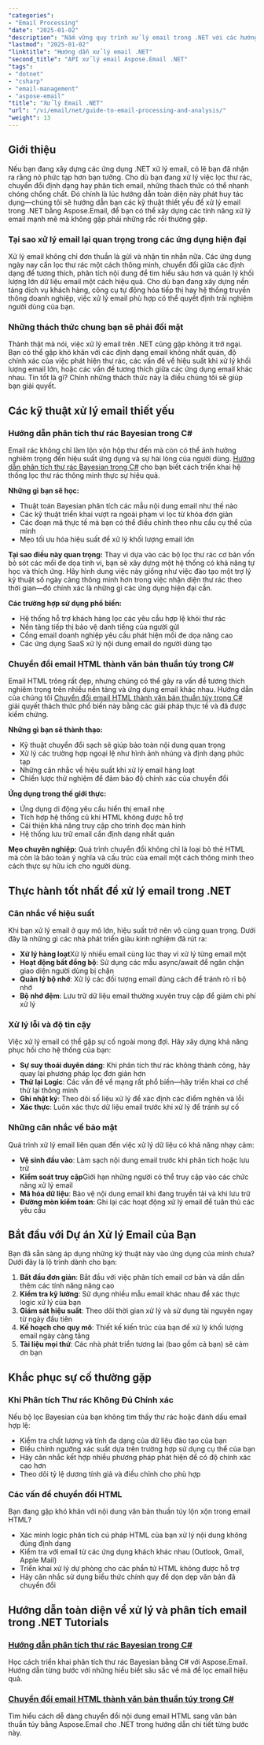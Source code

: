 ```yaml
---
"categories":
- "Email Processing"
"date": "2025-01-02"
"description": "Nắm vững quy trình xử lý email trong .NET với các hướng dẫn thực tế về phân tích thư rác, chuyển đổi HTML và quản lý email. Bao gồm các ví dụ mã thực tế."
"lastmod": "2025-01-02"
"linktitle": "Hướng dẫn xử lý email .NET"
"second_title": "API xử lý email Aspose.Email .NET"
"tags":
- "dotnet"
- "csharp"
- "email-management"
- "aspose-email"
"title": "Xử lý Email .NET"
"url": "/vi/email/net/guide-to-email-processing-and-analysis/"
"weight": 13
---
```


## Giới thiệu

Nếu bạn đang xây dựng các ứng dụng .NET xử lý email, có lẽ bạn đã nhận ra rằng nó phức tạp hơn bạn tưởng. Cho dù bạn đang xử lý việc lọc thư rác, chuyển đổi định dạng hay phân tích email, những thách thức có thể nhanh chóng chồng chất. Đó chính là lúc hướng dẫn toàn diện này phát huy tác dụng—chúng tôi sẽ hướng dẫn bạn các kỹ thuật thiết yếu để xử lý email trong .NET bằng Aspose.Email, để bạn có thể xây dựng các tính năng xử lý email mạnh mẽ mà không gặp phải những rắc rối thường gặp.

### Tại sao xử lý email lại quan trọng trong các ứng dụng hiện đại

Xử lý email không chỉ đơn thuần là gửi và nhận tin nhắn nữa. Các ứng dụng ngày nay cần lọc thư rác một cách thông minh, chuyển đổi giữa các định dạng để tương thích, phân tích nội dung để tìm hiểu sâu hơn và quản lý khối lượng lớn dữ liệu email một cách hiệu quả. Cho dù bạn đang xây dựng nền tảng dịch vụ khách hàng, công cụ tự động hóa tiếp thị hay hệ thống truyền thông doanh nghiệp, việc xử lý email phù hợp có thể quyết định trải nghiệm người dùng của bạn.

### Những thách thức chung bạn sẽ phải đối mặt

Thành thật mà nói, việc xử lý email trên .NET cũng gặp không ít trở ngại. Bạn có thể gặp khó khăn với các định dạng email không nhất quán, độ chính xác của việc phát hiện thư rác, các vấn đề về hiệu suất khi xử lý khối lượng email lớn, hoặc các vấn đề tương thích giữa các ứng dụng email khác nhau. Tin tốt là gì? Chính những thách thức này là điều chúng tôi sẽ giúp bạn giải quyết.

## Các kỹ thuật xử lý email thiết yếu

### Hướng dẫn phân tích thư rác Bayesian trong C#

Email rác không chỉ làm lộn xộn hộp thư đến mà còn có thể ảnh hưởng nghiêm trọng đến hiệu suất ứng dụng và sự hài lòng của người dùng. [Hướng dẫn phân tích thư rác Bayesian trong C#](./bayesian-spam-analysis-in-csharp/) cho bạn biết cách triển khai hệ thống lọc thư rác thông minh thực sự hiệu quả.

**Những gì bạn sẽ học:**
- Thuật toán Bayesian phân tích các mẫu nội dung email như thế nào
- Các kỹ thuật triển khai vượt ra ngoài phạm vi lọc từ khóa đơn giản  
- Các đoạn mã thực tế mà bạn có thể điều chỉnh theo nhu cầu cụ thể của mình
- Mẹo tối ưu hóa hiệu suất để xử lý khối lượng email lớn

**Tại sao điều này quan trọng:** Thay vì dựa vào các bộ lọc thư rác cơ bản vốn bỏ sót các mối đe dọa tinh vi, bạn sẽ xây dựng một hệ thống có khả năng tự học và thích ứng. Hãy hình dung việc này giống như việc đào tạo một trợ lý kỹ thuật số ngày càng thông minh hơn trong việc nhận diện thư rác theo thời gian—đó chính xác là những gì các ứng dụng hiện đại cần.

**Các trường hợp sử dụng phổ biến:**
- Hệ thống hỗ trợ khách hàng lọc các yêu cầu hợp lệ khỏi thư rác
- Nền tảng tiếp thị bảo vệ danh tiếng của người gửi
- Cổng email doanh nghiệp yêu cầu phát hiện mối đe dọa nâng cao
- Các ứng dụng SaaS xử lý nội dung email do người dùng tạo

### Chuyển đổi email HTML thành văn bản thuần túy trong C#

Email HTML trông rất đẹp, nhưng chúng có thể gây ra vấn đề tương thích nghiêm trọng trên nhiều nền tảng và ứng dụng email khác nhau. Hướng dẫn của chúng tôi [Chuyển đổi email HTML thành văn bản thuần túy trong C#](./convert-html-email-to-plain-text/) giải quyết thách thức phổ biến này bằng các giải pháp thực tế và đã được kiểm chứng.

**Những gì bạn sẽ thành thạo:**
- Kỹ thuật chuyển đổi sạch sẽ giúp bảo toàn nội dung quan trọng
- Xử lý các trường hợp ngoại lệ như hình ảnh nhúng và định dạng phức tạp
- Những cân nhắc về hiệu suất khi xử lý email hàng loạt
- Chiến lược thử nghiệm để đảm bảo độ chính xác của chuyển đổi

**Ứng dụng trong thế giới thực:**
- Ứng dụng di động yêu cầu hiển thị email nhẹ
- Tích hợp hệ thống cũ khi HTML không được hỗ trợ
- Cải thiện khả năng truy cập cho trình đọc màn hình
- Hệ thống lưu trữ email cần định dạng nhất quán

**Mẹo chuyên nghiệp:** Quá trình chuyển đổi không chỉ là loại bỏ thẻ HTML mà còn là bảo toàn ý nghĩa và cấu trúc của email một cách thông minh theo cách thực sự hữu ích cho người dùng.

## Thực hành tốt nhất để xử lý email trong .NET

### Cân nhắc về hiệu suất

Khi bạn xử lý email ở quy mô lớn, hiệu suất trở nên vô cùng quan trọng. Dưới đây là những gì các nhà phát triển giàu kinh nghiệm đã rút ra:

- **Xử lý hàng loạt**Xử lý nhiều email cùng lúc thay vì xử lý từng email một
- **Hoạt động bất đồng bộ**: Sử dụng các mẫu async/await để ngăn chặn giao diện người dùng bị chặn
- **Quản lý bộ nhớ**: Xử lý các đối tượng email đúng cách để tránh rò rỉ bộ nhớ
- **Bộ nhớ đệm**: Lưu trữ dữ liệu email thường xuyên truy cập để giảm chi phí xử lý

### Xử lý lỗi và độ tin cậy

Việc xử lý email có thể gặp sự cố ngoài mong đợi. Hãy xây dựng khả năng phục hồi cho hệ thống của bạn:

- **Sự suy thoái duyên dáng**: Khi phân tích thư rác không thành công, hãy quay lại phương pháp lọc đơn giản hơn
- **Thử lại Logic**: Các vấn đề về mạng rất phổ biến—hãy triển khai cơ chế thử lại thông minh  
- **Ghi nhật ký**: Theo dõi số liệu xử lý để xác định các điểm nghẽn và lỗi
- **Xác thực**: Luôn xác thực dữ liệu email trước khi xử lý để tránh sự cố

### Những cân nhắc về bảo mật

Quá trình xử lý email liên quan đến việc xử lý dữ liệu có khả năng nhạy cảm:

- **Vệ sinh đầu vào**: Làm sạch nội dung email trước khi phân tích hoặc lưu trữ
- **Kiểm soát truy cập**Giới hạn những người có thể truy cập vào các chức năng xử lý email
- **Mã hóa dữ liệu**: Bảo vệ nội dung email khi đang truyền tải và khi lưu trữ
- **Đường mòn kiểm toán**: Ghi lại các hoạt động xử lý email để tuân thủ các yêu cầu

## Bắt đầu với Dự án Xử lý Email của Bạn

Bạn đã sẵn sàng áp dụng những kỹ thuật này vào ứng dụng của mình chưa? Dưới đây là lộ trình dành cho bạn:

1. **Bắt đầu đơn giản**: Bắt đầu với việc phân tích email cơ bản và dần dần thêm các tính năng nâng cao
2. **Kiểm tra kỹ lưỡng**: Sử dụng nhiều mẫu email khác nhau để xác thực logic xử lý của bạn
3. **Giám sát hiệu suất**: Theo dõi thời gian xử lý và sử dụng tài nguyên ngay từ ngày đầu tiên
4. **Kế hoạch cho quy mô**: Thiết kế kiến trúc của bạn để xử lý khối lượng email ngày càng tăng
5. **Tài liệu mọi thứ**: Các nhà phát triển tương lai (bao gồm cả bạn) sẽ cảm ơn bạn

## Khắc phục sự cố thường gặp

### Khi Phân tích Thư rác Không Đủ Chính xác

Nếu bộ lọc Bayesian của bạn không tìm thấy thư rác hoặc đánh dấu email hợp lệ:
- Kiểm tra chất lượng và tính đa dạng của dữ liệu đào tạo của bạn
- Điều chỉnh ngưỡng xác suất dựa trên trường hợp sử dụng cụ thể của bạn
- Hãy cân nhắc kết hợp nhiều phương pháp phát hiện để có độ chính xác cao hơn
- Theo dõi tỷ lệ dương tính giả và điều chỉnh cho phù hợp

### Các vấn đề chuyển đổi HTML

Bạn đang gặp khó khăn với nội dung văn bản thuần túy lộn xộn trong email HTML?
- Xác minh logic phân tích cú pháp HTML của bạn xử lý nội dung không đúng định dạng
- Kiểm tra với email từ các ứng dụng khách khác nhau (Outlook, Gmail, Apple Mail)
- Triển khai xử lý dự phòng cho các phần tử HTML không được hỗ trợ
- Hãy cân nhắc sử dụng biểu thức chính quy để dọn dẹp văn bản đã chuyển đổi

## Hướng dẫn toàn diện về xử lý và phân tích email trong .NET Tutorials

### [Hướng dẫn phân tích thư rác Bayesian trong C#](./bayesian-spam-analysis-in-csharp/)
Học cách triển khai phân tích thư rác Bayesian bằng C# với Aspose.Email. Hướng dẫn từng bước với những hiểu biết sâu sắc về mã để lọc email hiệu quả.

### [Chuyển đổi email HTML thành văn bản thuần túy trong C#](./convert-html-email-to-plain-text/)
Tìm hiểu cách dễ dàng chuyển đổi nội dung email HTML sang văn bản thuần túy bằng Aspose.Email cho .NET trong hướng dẫn chi tiết từng bước này.